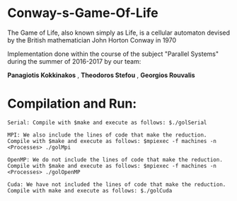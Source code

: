 # Conway-s-Game-Of-Life

The Game of Life, also known simply as Life, is a cellular automaton devised by the British mathematician John Horton Conway in 1970

Implementation done within the course of the subject "Parallel Systems" during the summer of 2016-2017 by our team:

**Panagiotis Kokkinakos** , **Theodoros Stefou** , **Georgios Rouvalis** 

# Compilation and Run:

	Serial: Compile with $make and execute as follows: $./golSerial
	
	MPI: We also include the lines of code that make the reduction.
	Compile with $make and execute as follows: $mpiexec -f machines -n <Processes> ./golMpi
	
	OpenMP: We do not include the lines of code that make the reduction.
	Compile with $make and execute as follows: $mpiexec -f machines -n <Processes> ./golOpenMP
	
	Cuda: We have not included the lines of code that make the reduction.
	Compile with make and execute as follows: $./golCuda
